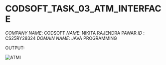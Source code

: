 # CODSOFT_TASK_03_ATM_INTERFACE

*COMPANY NAME*: CODSOFT
*NAME*: NIKITA RAJENDRA PAWAR
*ID* : CS25RY28324
*DOMAIN NAME*: JAVA PROGRAMMING

OUTPUT:


![ATMI](https://github.com/user-attachments/assets/de803bc0-7f97-42c1-b3ca-bb67c92c78c1)
